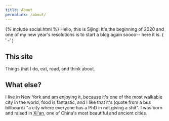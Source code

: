 ```yaml
---
title: About
permalink: /about/
---
```


{% include social.html %}
Hello, this is Sijing! It's the beginning of 2020 and one of my new year's resolutions is to start a blog again soooo-- here it is. ( ﾟｰﾟ)


## This site

Things that I do, eat, read, and think about.

## What else?

I live in New York and am enjoying it, because it's one of the most walkable city in the world, food is fantastic, and I like that it's (quote from a bus billboard) "a city where everyone has a PhD in not giving a shit". I was born and raised in [Xi'an][2], one of China's most beautiful and ancient cities.

[2]: /assets/static/xian.png


